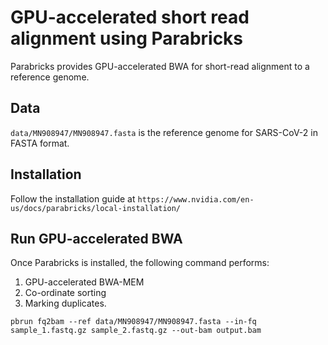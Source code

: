 # GPU-accelerated short read alignment using Parabricks 

Parabricks provides GPU-accelerated BWA for short-read alignment to a reference genome.


## Data

`data/MN908947/MN908947.fasta` is the reference genome for SARS-CoV-2 in FASTA format.

## Installation

Follow the installation guide at `https://www.nvidia.com/en-us/docs/parabricks/local-installation/`

## Run GPU-accelerated BWA

Once Parabricks is installed, the following command performs:
1. GPU-accelerated BWA-MEM
2. Co-ordinate sorting
3. Marking duplicates.

```
pbrun fq2bam --ref data/MN908947/MN908947.fasta --in-fq sample_1.fastq.gz sample_2.fastq.gz --out-bam output.bam

```